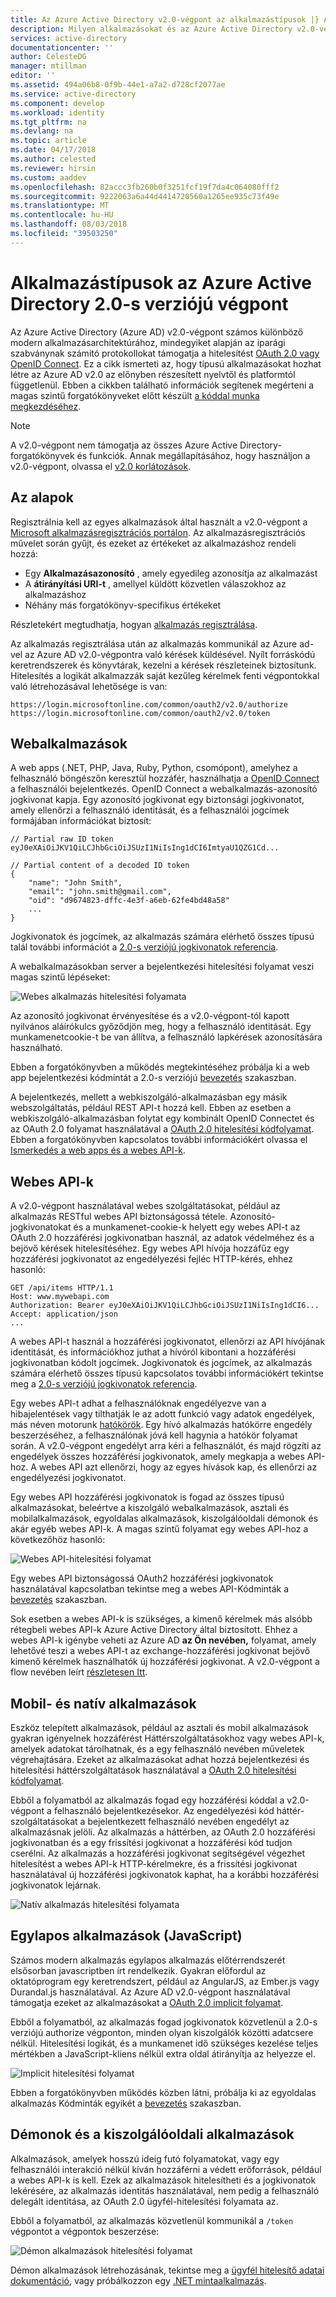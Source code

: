 ```yaml
---
title: Az Azure Active Directory v2.0-végpont az alkalmazástípusok |} A Microsoft Docs
description: Milyen alkalmazásokat és az Azure Active Directory v2.0-végpont által támogatott forgatókönyveket.
services: active-directory
documentationcenter: ''
author: CelesteDG
manager: mtillman
editor: ''
ms.assetid: 494a06b8-0f9b-44e1-a7a2-d728cf2077ae
ms.service: active-directory
ms.component: develop
ms.workload: identity
ms.tgt_pltfrm: na
ms.devlang: na
ms.topic: article
ms.date: 04/17/2018
ms.author: celested
ms.reviewer: hirsin
ms.custom: aaddev
ms.openlocfilehash: 82accc3fb260b0f3251fcf19f7da4c064080fff2
ms.sourcegitcommit: 9222063a6a44d4414720560a1265ee935c73f49e
ms.translationtype: MT
ms.contentlocale: hu-HU
ms.lasthandoff: 08/03/2018
ms.locfileid: "39503250"
---
```

# <a name="app-types-for-the-azure-active-directory-v20-endpoint"></a>Alkalmazástípusok az Azure Active Directory 2.0-s verziójú végpont
Az Azure Active Directory (Azure AD) v2.0-végpont számos különböző modern alkalmazásarchitektúrához, mindegyiket alapján az iparági szabványnak számító protokollokat támogatja a hitelesítést [OAuth 2.0 vagy OpenID Connect](active-directory-v2-protocols.md). Ez a cikk ismerteti az, hogy típusú alkalmazásokat hozhat létre az Azure AD v2.0 az előnyben részesített nyelvtől és platformtól függetlenül. Ebben a cikkben található információk segítenek megérteni a magas szintű forgatókönyveket előtt készült [a kóddal munka megkezdéséhez](active-directory-appmodel-v2-overview.md#getting-started).

> [!NOTE]
> A v2.0-végpont nem támogatja az összes Azure Active Directory-forgatókönyvek és funkciók. Annak megállapításához, hogy használjon a v2.0-végpont, olvassa el [v2.0 korlátozások](active-directory-v2-limitations.md).
> 
> 

## <a name="the-basics"></a>Az alapok
Regisztrálnia kell az egyes alkalmazások által használt a v2.0-végpont a [Microsoft alkalmazásregisztrációs portálon](https://apps.dev.microsoft.com). Az alkalmazásregisztrációs művelet során gyűjt, és ezeket az értékeket az alkalmazáshoz rendeli hozzá:

* Egy **Alkalmazásazonosító** , amely egyedileg azonosítja az alkalmazást
* A **átirányítási URI-t** , amellyel küldött közvetlen válaszokhoz az alkalmazáshoz
* Néhány más forgatókönyv-specifikus értékeket

Részletekért megtudhatja, hogyan [alkalmazás regisztrálása](quickstart-v2-register-an-app.md).

Az alkalmazás regisztrálása után az alkalmazás kommunikál az Azure ad-vel az Azure AD v2.0-végpontra való kérések küldésével. Nyílt forráskódú keretrendszerek és könyvtárak, kezelni a kérések részleteinek biztosítunk. Hitelesítés a logikát alkalmazzák saját kezűleg kérelmek fenti végpontokkal való létrehozásával lehetősége is van:

```
https://login.microsoftonline.com/common/oauth2/v2.0/authorize
https://login.microsoftonline.com/common/oauth2/v2.0/token
```
<!-- TODO: Need a page for libraries to link to -->

## <a name="web-apps"></a>Webalkalmazások
A web apps (.NET, PHP, Java, Ruby, Python, csomópont), amelyhez a felhasználó böngészőn keresztül hozzáfér, használhatja a [OpenID Connect](active-directory-v2-protocols.md) a felhasználói bejelentkezés. OpenID Connect a webalkalmazás-azonosító jogkivonat kapja. Egy azonosító jogkivonat egy biztonsági jogkivonatot, amely ellenőrzi a felhasználó identitását, és a felhasználói jogcímek formájában információkat biztosít:

```
// Partial raw ID token
eyJ0eXAiOiJKV1QiLCJhbGciOiJSUzI1NiIsIng1dCI6ImtyaU1QZG1Cd...

// Partial content of a decoded ID token
{
    "name": "John Smith",
    "email": "john.smith@gmail.com",
    "oid": "d9674823-dffc-4e3f-a6eb-62fe4bd48a58"
    ...
}
```

Jogkivonatok és jogcímek, az alkalmazás számára elérhető összes típusú talál további információt a [2.0-s verziójú jogkivonatok referencia](active-directory-v2-tokens.md).

A webalkalmazásokban server a bejelentkezési hitelesítési folyamat veszi magas szintű lépéseket:

![Webes alkalmazás hitelesítési folyamata](../../media/active-directory-v2-flows/convergence_scenarios_webapp.png)

Az azonosító jogkivonat érvényesítése és a v2.0-végpont-tól kapott nyilvános aláírókulcs győződjön meg, hogy a felhasználó identitását. Egy munkamenetcookie-t be van állítva, a felhasználó lapkérések azonosítására használható.

Ebben a forgatókönyvben a működés megtekintéséhez próbálja ki a web app bejelentkezési kódmintát a 2.0-s verziójú [bevezetés](active-directory-appmodel-v2-overview.md#getting-started) szakaszban.

A bejelentkezés, mellett a webkiszolgáló-alkalmazásban egy másik webszolgáltatás, például REST API-t hozzá kell. Ebben az esetben a webkiszolgáló-alkalmazásban folytat egy kombinált OpenID Connectet és az OAuth 2.0 folyamat használatával a [OAuth 2.0 hitelesítési kódfolyamat](active-directory-v2-protocols.md). Ebben a forgatókönyvben kapcsolatos további információkért olvassa el [Ismerkedés a web apps és a webes API-k](active-directory-v2-devquickstarts-webapp-webapi-dotnet.md).

## <a name="web-apis"></a>Webes API-k
A v2.0-végpont használatával webes szolgáltatásokat, például az alkalmazás RESTful webes API biztonságossá tétele. Azonosító-jogkivonatokat és a munkamenet-cookie-k helyett egy webes API-t az OAuth 2.0 hozzáférési jogkivonatban használ, az adatok védelméhez és a bejövő kérések hitelesítéséhez. Egy webes API hívója hozzáfűz egy hozzáférési jogkivonatot az engedélyezési fejléc HTTP-kérés, ehhez hasonló:

```
GET /api/items HTTP/1.1
Host: www.mywebapi.com
Authorization: Bearer eyJ0eXAiOiJKV1QiLCJhbGciOiJSUzI1NiIsIng1dCI6...
Accept: application/json
...
```

A webes API-t használ a hozzáférési jogkivonatot, ellenőrzi az API hívójának identitását, és információkhoz juthat a hívóról kibontani a hozzáférési jogkivonatban kódolt jogcímek. Jogkivonatok és jogcímek, az alkalmazás számára elérhető összes típusú kapcsolatos további információkért tekintse meg a [2.0-s verziójú jogkivonatok referencia](active-directory-v2-tokens.md).

Egy webes API-t adhat a felhasználóknak engedélyezve van a hibajelentések vagy tilthatják le az adott funkció vagy adatok engedélyek, más néven motorunk [hatókörök](active-directory-v2-scopes.md). Egy hívó alkalmazás hatókörre engedély beszerzéséhez, a felhasználónak jóvá kell hagynia a hatókör folyamat során. A v2.0-végpont engedélyt arra kéri a felhasználót, és majd rögzíti az engedélyek összes hozzáférési jogkivonatok, amely megkapja a webes API-hoz. A webes API azt ellenőrzi, hogy az egyes hívások kap, és ellenőrzi az engedélyezési jogkivonatot.

Egy webes API hozzáférési jogkivonatok is fogad az összes típusú alkalmazásokat, beleértve a kiszolgáló webalkalmazások, asztali és mobilalkalmazások, egyoldalas alkalmazások, kiszolgálóoldali démonok és akár egyéb webes API-k. A magas szintű folyamat egy webes API-hoz a következőhöz hasonló:

![Webes API-hitelesítési folyamat](../../media/active-directory-v2-flows/convergence_scenarios_webapi.png)

Egy webes API biztonságossá OAuth2 hozzáférési jogkivonatok használatával kapcsolatban tekintse meg a webes API-Kódminták a [bevezetés](active-directory-appmodel-v2-overview.md#getting-started) szakaszban.

Sok esetben a webes API-k is szükséges, a kimenő kérelmek más alsóbb rétegbeli webes API-k Azure Active Directory által biztosított. Ehhez a webes API-k igénybe veheti az Azure AD **az Ön nevében,** folyamat, amely lehetővé teszi a webes API-t az exchange-hozzáférési jogkivonat bejövő kimenő kérelmek használhatók új hozzáférési jogkivonat. A v2.0-végpont a flow nevében leírt [részletesen Itt](active-directory-v2-protocols-oauth-on-behalf-of.md).

## <a name="mobile-and-native-apps"></a>Mobil- és natív alkalmazások
Eszköz telepített alkalmazások, például az asztali és mobil alkalmazások gyakran igényelnek hozzáférést Háttérszolgáltatásokhoz vagy webes API-k, amelyek adatokat tárolhatnak, és a egy felhasználó nevében műveletek végrehajtására. Ezeket az alkalmazásokat adhat hozzá bejelentkezési és hitelesítési háttérszolgáltatások használatával a [OAuth 2.0 hitelesítési kódfolyamat](active-directory-v2-protocols-oauth-code.md).

Ebből a folyamatból az alkalmazás fogad egy hozzáférési kóddal a v2.0-végpont a felhasználó bejelentkezésekor. Az engedélyezési kód háttér-szolgáltatásokat a bejelentkezett felhasználó nevében engedélyt az alkalmazásnak jelöli. Az alkalmazás a háttérben, az OAuth 2.0 hozzáférési jogkivonatban és a egy frissítési jogkivonat a hozzáférési kód tudjon cserélni. Az alkalmazás a hozzáférési jogkivonat segítségével végezhet hitelesítést a webes API-k HTTP-kérelmekre, és a frissítési jogkivonat használatával új hozzáférési jogkivonatok kaphat, ha a korábbi hozzáférési jogkivonatok lejárnak.

![Natív alkalmazás hitelesítési folyamata](../../media/active-directory-v2-flows/convergence_scenarios_native.png)

## <a name="single-page-apps-javascript"></a>Egylapos alkalmazások (JavaScript)
Számos modern alkalmazás egylapos alkalmazás előtérrendszerét elsősorban javascriptben írt rendelkezik. Gyakran előfordul az oktatóprogram egy keretrendszert, például az AngularJS, az Ember.js vagy Durandal.js használatával. Az Azure AD v2.0-végpont használatával támogatja ezeket az alkalmazásokat a [OAuth 2.0 implicit folyamat](active-directory-v2-protocols-implicit.md).

Ebből a folyamatból, az alkalmazás fogad jogkivonatok közvetlenül a 2.0-s verziójú authorize végponton, minden olyan kiszolgálók közötti adatcsere nélkül. Hitelesítési logikát, és a munkamenet idő szükséges kezelése teljes mértékben a JavaScript-kliens nélkül extra oldal átirányítja az helyezze el.

![Implicit hitelesítési folyamat](../../media/active-directory-v2-flows/convergence_scenarios_implicit.png)

Ebben a forgatókönyvben működés közben látni, próbálja ki az egyoldalas alkalmazás Kódminták egyikét a [bevezetés](active-directory-appmodel-v2-overview.md#getting-started) szakaszban.

## <a name="daemons-and-server-side-apps"></a>Démonok és a kiszolgálóoldali alkalmazások
Alkalmazások, amelyek hosszú ideig futó folyamatokat, vagy egy felhasználói interakció nélkül kíván hozzáférni a védett erőforrások, például a webes API-k is kell. Ezek az alkalmazások hitelesítheti és a jogkivonatok lekérésére, az alkalmazás identitás használatával, nem pedig a felhasználó delegált identitása, az OAuth 2.0 ügyfél-hitelesítési folyamata az.

Ebből a folyamatból, az alkalmazás közvetlenül kommunikál a `/token` végpontot a végpontok beszerzése:

![Démon alkalmazások hitelesítési folyamat](../../media/active-directory-v2-flows/convergence_scenarios_daemon.png)

Démon alkalmazások létrehozásának, tekintse meg a [ügyfél hitelesítő adatai dokumentáció](active-directory-v2-protocols-oauth-client-creds.md), vagy próbálkozzon egy [.NET mintaalkalmazás](https://github.com/Azure-Samples/active-directory-dotnet-daemon-v2).
